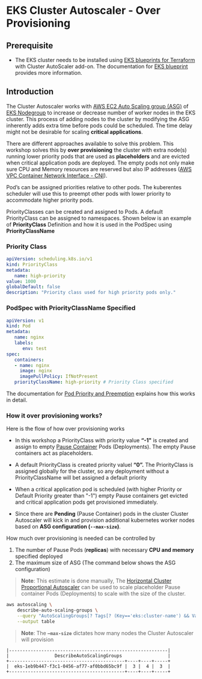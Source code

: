 # EKS Cluster Autoscaler - Over Provisioning

## Prerequisite

* The EKS cluster needs to be installed using [EKS blueprints for Terraform](https://github.com/aws-ia/terraform-aws-eks-blueprints) with Cluster AutoScaler add-on.  The documentation for [EKS blueprint](https://aws-ia.github.io/terraform-aws-eks-blueprints/v4.2.1/) provides more information.

## Introduction

The Cluster Autoscaler works with [AWS EC2 Auto Scaling group (ASG)](https://docs.aws.amazon.com/autoscaling/ec2/userguide/auto-scaling-groups.html) of [EKS Nodegroup](https://docs.aws.amazon.com/eks/latest/userguide/managed-node-groups.html) to increase or decrease number of worker nodes in the EKS cluster.
This process of adding nodes to the cluster by modifying the ASG inherently adds extra time before pods could be scheduled. The time delay might not be desirable for scaling **critical applications**.

There are different approaches available to solve this problem. This workshop solves this by **over provisioning** the cluster with extra node(s) running lower priority pods that are used as **placeholders** and are evicted when critical application pods are deployed. The empty pods not only make sure CPU and Memory resources are reserved but also IP addresses ([AWS VPC Container Network Interface - CNI](https://docs.aws.amazon.com/eks/latest/userguide/pod-networking.html)).

Pod’s can be assigned priorities relative to other pods[](https://kubernetes.io/docs/concepts/scheduling-eviction/pod-priority-preemption/). The kuberentes scheduler will use this to preempt other pods with lower priority to accommodate higher priority pods.

PriorityClasses can be created and assigned to Pods. A default PriorityClass can be assigned to namespaces. Shown below is an example of **PriorityClass** Definition and how it is used in the PodSpec using **PriorityClassName**

### Priority Class

```yaml
apiVersion: scheduling.k8s.io/v1
kind: PriorityClass
metadata:
   name: high-priority
value: 1000
globalDefault: false
description: "Priority class used for high priority pods only."
```

### PodSpec with PriorityClassName Specified

```yaml
apiVersion: v1
kind: Pod
metadata:
   name: nginx
   labels:
      env: test
spec:
   containers:
   - name: nginx
     image: nginx
     imagePullPolicy: IfNotPresent
   priorityClassName: high-priority # Priority Class specified
```

The documentation for [Pod Priority and Preemption](https://kubernetes.io/docs/concepts/scheduling-eviction/pod-priority-preemption/) explains how this works in detail.

### How it over provisioning works?

Here is the flow of how over provisioning works

* In this workshop a PriorityClass with priority value **“-1"** is created and assign to empty [Pause Container](https://www.ianlewis.org/en/almighty-pause-container) Pods (Deployments). The empty Pause containers act as placeholders. 

* A default PriorityClass is created priority valuel **“0”.** The PriorityClass is assigned globally for the cluster, so any deployment without a PriorityClassName will bet assigned a default priority

* When a critical application pod is scheduled (with higher Priority or Default Priority greater than "-1") empty Pause containers get evicted and critical application pods get provisioned immediately. 

* Since there are **Pending** (Pause Container) pods in the cluster Cluster Autoscaler will kick in and provision additional kubernetes worker nodes based on **ASG configuration (`--max-size`)**.


How much over provisioning is needed can be controlled by 

1. The number of Pause Pods (**replicas**) with necessary **CPU and memory** specified deployed
2. The maximum size of ASG (The command below shows the ASG configuration)

>**Note**: This estimate is done manually, The [Horizontal Cluster Proportional Autoscaler](https://github.com/kubernetes-sigs/cluster-proportional-autoscaler) can be used to scale placeholder Pause container Pods (Deployments) to scale with the size of the cluster.

```bash
aws autoscaling \
    describe-auto-scaling-groups \
    --query "AutoScalingGroups[? Tags[? (Key=='eks:cluster-name') && Value=='eksworkshop-eksctl']].[AutoScalingGroupName, MinSize, MaxSize,DesiredCapacity]" \
    --output table
```

>**Note**: The **`—max-size`** dictates how many nodes the Cluster Autoscaler will provision

```
|-----------------------------------------------------------|
|                 DescribeAutoScalingGroups                 |
+-------------------------------------------+----+----+-----+
|  eks-1eb9b447-f3c1-0456-af77-af0bbd65bc9f |  3 |  4 |  3  |
+-------------------------------------------+----+----+-----+
```






